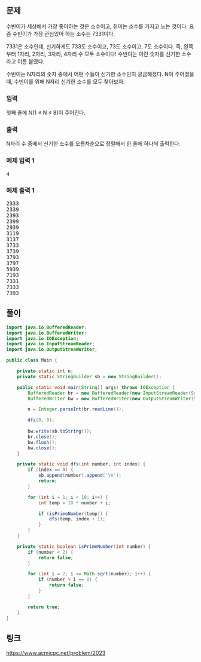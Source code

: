 <h2>문제</h2>
				<p>수빈이가 세상에서 가장 좋아하는 것은 소수이고, 취미는 소수를 가지고 노는 것이다. 요즘 수빈이가 가장 관심있어 하는 소수는 7331이다.</p>

<p>7331은 소수인데, 신기하게도 733도 소수이고, 73도 소수이고, 7도 소수이다. 즉, 왼쪽부터 1자리, 2자리, 3자리, 4자리 수 모두 소수이다! 수빈이는 이런 숫자를 신기한 소수라고 이름 붙였다.</p>

<p>수빈이는 N자리의 숫자 중에서 어떤 수들이 신기한 소수인지 궁금해졌다. N이 주어졌을 때, 수빈이를 위해 N자리 신기한 소수를 모두 찾아보자.</p>

<h3>입력</h3>
<p>첫째 줄에 N(1 &le; N &le; 8)이 주어진다.</p>

<h3>출력</h3>
<p>N자리 수 중에서 신기한 소수를 오름차순으로 정렬해서 한 줄에 하나씩 출력한다.</p>

<h3>예제 입력 1</h3>
<pre class="sampledata" id="sample-input-1">4</pre>
<h3>예제 출력 1</h3>
<pre class="sampledata" id="sample-output-1">2333
2339
2393
2399
2939
3119
3137
3733
3739
3793
3797
5939
7193
7331
7333
7393
</pre>

## 풀이
``` java
import java.io.BufferedReader;
import java.io.BufferedWriter;
import java.io.IOException;
import java.io.InputStreamReader;
import java.io.OutputStreamWriter;

public class Main {

	private static int n;
	private static StringBuilder sb = new StringBuilder();

	public static void main(String[] args) throws IOException {
		BufferedReader br = new BufferedReader(new InputStreamReader(System.in));
		BufferedWriter bw = new BufferedWriter(new OutputStreamWriter(System.out));

		n = Integer.parseInt(br.readLine());

		dfs(0, 0);
        
		bw.write(sb.toString());
		br.close();
		bw.flush();
		bw.close();
	}

	private static void dfs(int number, int index) {
		if (index == n) {
			sb.append(number).append('\n');
			return;
		}

		for (int i = 1; i < 10; i++) {
			int temp = 10 * number + i;

			if (isPrimeNumber(temp)) {
				dfs(temp, index + 1);
			}
		}
	}

	private static boolean isPrimeNumber(int number) {
		if (number < 2) {
			return false;
		}

		for (int i = 2; i <= Math.sqrt(number); i++) {
			if (number % i == 0) {
				return false;
			}
		}

		return true;
	}
}
```

## 링크
https://www.acmicpc.net/problem/2023
